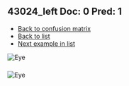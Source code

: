 ## 43024_left Doc: 0 Pred: 1
- [Back to confusion matrix](https://github.com/juliandewit/kaggle_retinopathy/blob/master/matrix.md)
- [Back to list](https://github.com/juliandewit/kaggle_retinopathy/blob/master/lists/01/list.md)
- [Next example in list](https://github.com/juliandewit/kaggle_retinopathy/blob/master/lists/01/43/43033_right.md)

![Eye](https://retinopaty.blob.core.windows.net/size1024/43024_left_0.jpeg)

### 

![Eye]()
